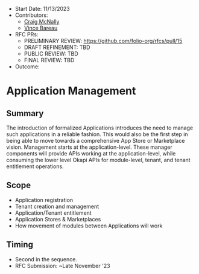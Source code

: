 * Start Date: 11/13/2023
* Contributors:
  * [Craig McNally](cmcnally@ebsco.com)
  * [Vince Bareau](vbareau@ebsco.com)
* RFC PRs:
  * PRELIMINARY REVIEW: https://github.com/folio-org/rfcs/pull/15
  * DRAFT REFINEMENT: TBD
  * PUBLIC REVIEW: TBD
  * FINAL REVIEW: TBD
* Outcome: 

# Application Management

## Summary
The introduction of formalized Applications introduces the need to manage such applications in a reliable fashion.  This would also be the first step in being able to move towards a comprehensive App Store or Marketplace vision. Management starts at the application-level.  These manager components will provide APIs working at the application-level, while consuming the lower level Okapi APIs for module-level, tenant, and tenant entitlement operations.

## Scope
* Application registration
* Tenant creation and management
* Application/Tenant entitlement
* Application Stores & Marketplaces
* How movement of modules between Applications will work

## Timing
* Second in the sequence.
* RFC Submission: ~Late November '23
